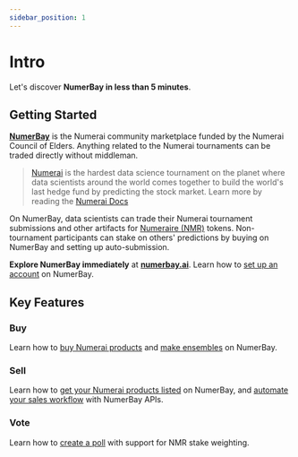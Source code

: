 ```yaml
---
sidebar_position: 1
---
```


# Intro

Let's discover **NumerBay in less than 5 minutes**.

## Getting Started

**[NumerBay](https://numerbay.ai)** is the Numerai community marketplace funded by the Numerai Council of Elders. Anything related to the Numerai tournaments can be traded directly without middleman.

> [Numerai](https://numer.ai/) is the hardest data science tournament on the planet where data scientists around the world comes together to build the world's last hedge fund by predicting the stock market. 
Learn more by reading the [Numerai Docs](https://docs.numer.ai/tournament/learn)

On NumerBay, data scientists can trade their Numerai tournament submissions and other artifacts for [Numeraire (NMR)](https://coinmarketcap.com/currencies/numeraire/) tokens. Non-tournament participants can stake on others' predictions by buying on NumerBay and setting up auto-submission.

**Explore NumerBay immediately** at **[numerbay.ai](https://numerbay.ai)**. Learn how to [set up an account](./tutorial-basics/set-up-account.md) on NumerBay.

## Key Features
### Buy
Learn how to [buy Numerai products](./tutorial-basics/buy-a-product.md) and [make ensembles](./tutorial-extras/ensemble.md) on NumerBay.

### Sell
Learn how to [get your Numerai products listed](./tutorial-basics/sell-a-product.md) on NumerBay, and [automate your sales workflow](./tutorial-extras/api-automation.md) with NumerBay APIs.

### Vote
Learn how to [create a poll](./tutorial-basics/vote.md) with support for NMR stake weighting.
